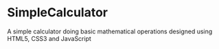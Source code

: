 # SimpleCalculator
A simple calculator doing basic mathematical operations designed using HTML5, CSS3 and JavaScript
